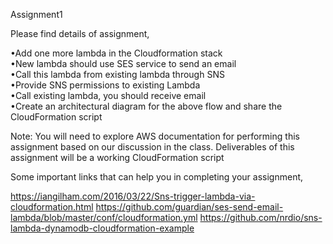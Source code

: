 Assignment1

Please find details of assignment,

•Add one more lambda in the Cloudformation
stack
<br>
•New lambda should use SES service to send
an email
<br>
•Call this lambda from existing lambda
through SNS
<br>
•Provide SNS permissions to existing
Lambda
<br>
•Call existing lambda, you should receive
email
<br>
•Create an architectural diagram for the
above flow and share the CloudFormation
script

Note: You will need to explore AWS documentation for performing this assignment based on our discussion in the class. Deliverables of this assignment will be a working CloudFormation script

Some important links that can help you in completing your assignment,

https://iangilham.com/2016/03/22/Sns-trigger-lambda-via-cloudformation.html
https://github.com/guardian/ses-send-email-lambda/blob/master/conf/cloudformation.yml
https://github.com/nrdio/sns-lambda-dynamodb-cloudformation-example

